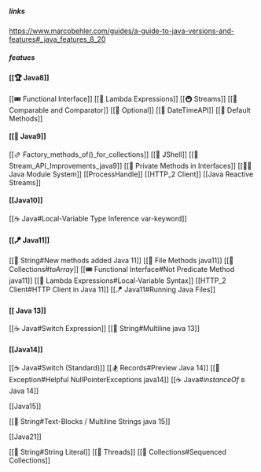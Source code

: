 ##### links
https://www.marcobehler.com/guides/a-guide-to-java-versions-and-features#_java_features_8_20

##### featues

#### [[🏆 Java8]]

[[🎟️ Functional Interface]]
[[🍩 Lambda Expressions]]
[[🚇 Streams]]
[[🧆 Comparable and Comparator]]
[[🌮 Optional]]
[[🌰 DateTimeAPI]]
[[🍰 Default Methods]]

#### [[🧁 Java9]]

[[🫔 Factory_methods_of()_for_collections]]
[[🍙 JShell]]
[[🍭 Stream_API_Improvements_java9]]
[[🍡 Private Methods in Interfaces]]
[[🏄‍♀️ Java Module System]]
[[ProcessHandle]]
[[HTTP_2 Client]]
[[Java Reactive Streams]]

#### [[Java10]]

[[☕️ Java#Local-Variable Type Inference var-keyword]]

#### [[🪁 Java11]]

[[🥋 String#New methods added Java 11]]
[[🏹 File Methods java11]]
[[🏸 Collections#_toArray_]]
[[🎟️ Functional Interface#Not Predicate Method java11]]
[[🍩 Lambda Expressions#Local-Variable Syntax]]
[[HTTP_2 Client#HTTP Client in Java 11]]
[[🪁 Java11#Running Java Files]]

#### [[ Java 13]]

[[☕️ Java#Switch Expression]]
[[🥋 String#Multiline java 13]]

#### [[Java14]]

[[☕️ Java#Switch (Standard)]]
[[🏂 Records#Preview Java 14]]
[[🤺 Exception#Helpful NullPointerExceptions java14]]
[[☕️ Java#_instanceOf_ в Java 14]]

[[Java15]]

[[🥋 String#Text-Blocks / Multiline Strings java 15]]

[[Java21]]

[[🥋 String#String Literal]]
[[🎽 Threads]]
[[🏸 Collections#Sequenced Collections]]